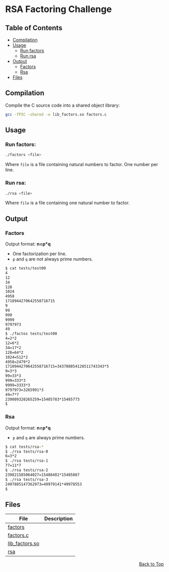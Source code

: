 <a name="readme-top"></a>

# RSA Factoring Challenge


## Table of Contents
- [Compilation](#compilation)
- [Usage](#usage)
  - [Run factors](#run-factors)
  - [Run rsa](#run-rsa)
- [Output](#output)
  - [Factors](#factors)
  - [Rsa](#rsa)
- [Files](#files)

## Compilation
Compile the C source code into a shared object library:

```bash
gcc -fPIC -shared -o lib_factors.so factors.c
```

## Usage

### Run factors:

```bash
./factors <file>
```

Where `file` is a file containing natural numbers to factor.
One number per line.

### Run rsa:

```bash
./rsa <file>
```

Where `file` is a file containing one natural number to factor.

## Output

### Factors

Output format: **n=p*q**
- One factorization per line.
- `p` and `q` are not always prime numbers.

```bash
$ cat tests/test00
4
12
34
128
1024
4958
1718944270642558716715
9
99
999
9999
9797973
49
$ ./factos tests/test00
4=2*2
12=6*2
34=17*2
128=64*2
1024=512*2
4958=2479*2
1718944270642558716715=343788854128511743343*5
9=3*3
99=33*3
999=333*3
9999=3333*3
9797973=3265991*3
49=7*7
239809320265259=15485783*15485773
$
```

### Rsa

Output format: **n=p*q**
- `p` and `q` are always prime numbers.

```bash
$ cat tests/rsa-*
$ ./rsa tests/rsa-0
6=3*2
$ ./rsa tests/rsa-1
77=11*7
$ ./rsa tests/rsa-2
239821585064027=15486481*15485867
$ ./rsa tests/rsa-3
2497885147362973=49979141*49978553
$
```

## Files
|File|Description|
|---|---|
|[factors](factors)||
|[factors.c](factors.c)||
|[lib_factors.so](lib_factors.so)||
|[rsa](rsa)||

<p align="right"><a href="#readme-top">Back to Top</a></p>
